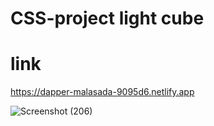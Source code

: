 # CSS-project light cube

# link
https://dapper-malasada-9095d6.netlify.app

![Screenshot (206)](https://user-images.githubusercontent.com/112082808/193463971-d39023eb-cdc1-48a1-9b37-72e0f8dd7f1a.png)
